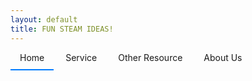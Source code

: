 ```yaml
---
layout: default
title: FUN STEAM IDEAS!
---
```


<style>
/* Hide the radio buttons */
.tabs input[type="radio"] {
    display: none;
}

/* Style the labels (the tabs themselves) */
.tabs label {
    padding: 10px 15px;
    cursor: pointer;
    border-bottom: 2px solid transparent;
    transition: border-color 0.3s ease;
}

/* Style the active tab label */
.tabs input[type="radio"]:checked + label {
    border-bottom-color: #007bff;
}

/* Hide all content panels by default */
.tab-panel {
    display: none;
}

/* Show the content panel associated with the active tab */
#tab1:checked ~ .tab-content #panel1,
#tab2:checked ~ .tab-content #panel2,
#tab3:checked ~ .tab-content #panel3,
#tab4:checked ~ .tab-content #panel4 {
    display: block;
}
</style>

<div class="tabs">
    <input type="radio" name="tab-group" id="tab1" checked>
    <label for="tab1">Home</label>
    <input type="radio" name="tab-group" id="tab2">
    <label for="tab2">Service</label>
    <input type="radio" name="tab-group" id="tab3">
    <label for="tab3">Other Resource</label>
    <input type="radio" name="tab-group" id="tab4">
    <label for="tab4">About Us</label>
</div>

<div class="tab-content">
  <div class="tab-panel" id="tab1">
    Welcome!
    <video width="720" height="405" controls muted="" autoplay="" loop="false">
        <source src="media/intro_video_short.mp4" type="video/mp4">
    </video>
  </div>

  <div class="tab-panel" id="tab2">
    Service
      subscribe to our newsletter!
  </div>

  <div class="tab-panel" id="tab3">
    Other Resource
      ### Boston, MA
      ### Minneapolis, MN
      ### Dallas, TX
  </div>

  <div class="tab-panel" id="tab4">
    about us
    We are a team of parents, teachers and software engineers. 
  </div>
  
</div>
